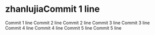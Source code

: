 # zhanlujiaCommit 1 line
Commit 1 line
Commit 2 line
Commit 2 line
Commit 3 line
Commit 3 line
Commit 4 line
Commit 4 line
Commit 5 line
Commit 5 line
